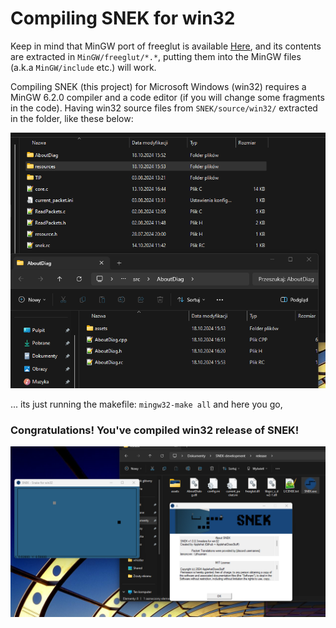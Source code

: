 # Compiling SNEK for win32 

Keep in mind that MinGW port of freeglut is available <a href="https://www.transmissionzero.co.uk/software/freeglut-devel/">Here</a>, and its contents are extracted in `MinGW/freeglut/*.*`, putting them into the MinGW files (a.k.a `MinGW/include` etc.) will work.

Compiling SNEK (this project) for Microsoft Windows (win32) requires a MinGW 6.2.0 compiler and a code editor (if you will change some fragments in the code). Having win32 source files from `SNEK/source/win32/` extracted in the folder, like these below:
<div align="center">
  <img src="image/win32-files.png">
</div>

... its just running the makefile: `mingw32-make all` and here you go, 
### Congratulations! You've compiled win32 release of SNEK!

<img src="image/success-win32.png">




